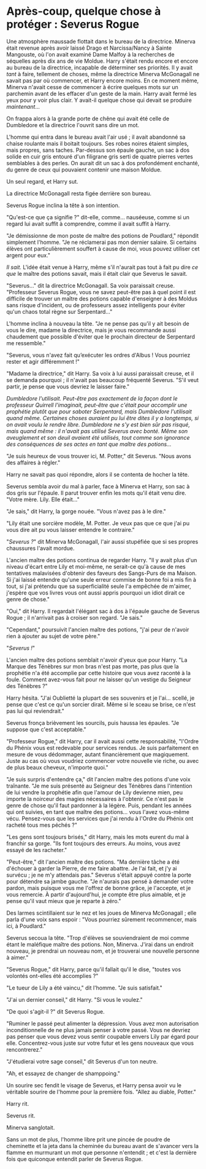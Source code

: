 # Après-coup, quelque chose à protéger : Severus Rogue


Une atmosphère maussade flottait dans le bureau de la directrice.
Minerva était revenue après avoir laissé Drago et Narcissa/Nancy à
Sainte Mangouste, où l'on avait examiné Dame Malfoy à la recherches de
séquelles après dix ans de vie Moldue. Harry s'était rendu encore et
encore au bureau de la directrice, incapable de déterminer ses
priorités. Il y avait *tant* à faire, tellement de choses, même la
directrice Minerva McGonagall ne savait pas par où commencer, et Harry
encore moins. En ce moment même, Minerva n'avait cesse de commencer à
écrire quelques mots sur un parchemin avant de les effacer d'un geste de
la main. Harry avait fermé les yeux pour y voir plus clair. Y avait-il
quelque chose qui devait se produire *maintenant*…

On frappa alors à la grande porte de chêne qui avait été celle de
Dumbledore et la directrice l'ouvrit sans dire un mot.

L'homme qui entra dans le bureau avait l'air usé ; il avait abandonné sa
chaise roulante mais il boitait toujours. Ses robes noires étaient
simples, mais propres, sans taches. Par-dessus son épaule gauche, un sac
à dos solide en cuir gris entouré d'un filigrane gris serti de quatre
pierres vertes semblables à des perles. On aurait dit un sac à dos
profondément enchanté, du genre de ceux qui pouvaient contenir une
maison Moldue.

Un seul regard, et Harry sut.

La directrice McGonagall resta figée derrière son bureau.

Severus Rogue inclina la tête à son intention.

"Qu'est-ce que ça signifie ?" dit-elle, comme… nauséeuse, comme si un
regard lui avait suffit à comprendre, comme il avait suffit à Harry.

"Je démissionne de mon poste de maître des potions de Poudlard,"
répondit simplement l'homme. "Je ne réclamerai pas mon dernier salaire.
Si certains élèves ont particulièrement souffert à cause de moi, vous
pouvez utiliser cet argent pour eux."

*Il sait.* L'idée était venue à Harry, même s'il n'aurait pas tout à
fait pu dire *ce que* le maître des potions savait, mais il était clair
que Severus le savait.

"Severus…" dit la directrice McGonagall. Sa voix paraissait creuse.
"Professeur Severus Rogue, vous ne savez peut-être pas à quel point il
est difficile de trouver un maître des potions capable d'enseigner à des
Moldus sans risque d'incident, ou de professeurs assez intelligents pour
éviter qu'un chaos total règne sur Serpentard…"

L'homme inclina à nouveau la tête. "Je ne pense pas qu'il y ait besoin
de vous le dire, madame la directrice, mais je vous recommande aussi
chaudement que possible d'éviter que le prochain directeur de Serpentard
me ressemble."

"Severus, vous n'avez fait qu’exécuter les ordres d'Albus ! Vous
pourriez rester et agir différemment !"

"Madame la directrice," dit Harry. Sa voix à lui aussi paraissait
creuse, et il se demanda pourquoi ; il n'avait pas beaucoup fréquenté
Severus. "S'il veut partir, je pense que vous devriez le laisser faire."

*Dumbledore l'utilisait. Peut-être pas exactement de la façon dont le
professeur Quirrell l'imaginait, peut-être que c'était pour accomplir
une prophétie plutôt que pour saboter Serpentard, mais Dumbledore
l'utilisait quand même. Certaines choses auraient pu lui être dites il y
a longtemps, si on avait voulu le rendre libre. Dumbledore ne s'y est
bien sûr pas risqué, mais quand même : il n'avait pas utilisé Severus
avec bonté. Même son aveuglement et son deuil avaient été utilisés, tout
comme son ignorance des conséquences de ses actes en tant que maître des
potions…*

"Je suis heureux de vous trouver ici, M. Potter," dit Severus. "Nous
avons des affaires à régler."

Harry ne savait pas quoi répondre, alors il se contenta de hocher la
tête.

Severus sembla avoir du mal à parler, face à Minerva et Harry, son sac à
dos gris sur l'épaule. Il parut trouver enfin les mots qu'il était venu
dire. "Votre mère. Lily. Elle était…"

"Je sais," dit Harry, la gorge nouée. "Vous n'avez pas à le dire."

"Lily était une sorcière modèle, M. Potter. Je veux pas que ce que j'ai
pu vous dire ait pu vous laisser entendre le contraire."

"*Severus ?*" dit Minerva McGonagall, l'air aussi stupéfiée que si ses
propres chaussures l'avait mordue.

L'ancien maître des potions continua de regarder Harry. "Il y avait plus
d'un niveau d'écart entre Lily et moi-même, ne serait-ce qu'à cause de
mes tentatives malavisées d'obtenir des faveurs des Sangs-Purs de ma
Maison. Si j'ai laissé entendre qu'une seule erreur commise de bonne foi
a mis fin à tout, si j'ai prétendu que sa superficialité seule l'a
empêchée de m'aimer, j'espère que vos livres vous ont aussi appris
pourquoi un idiot dirait ce genre de chose."

"Oui," dit Harry. Il regardait l'élégant sac à dos à l'épaule gauche de
Severus Rogue ; il n'arrivait pas à croiser son regard. "Je sais."

"Cependant," poursuivit l'ancien maître des potions, "j'ai peur de
n'avoir rien à ajouter au sujet de votre père."

"*Severus !*"

L'ancien maître des potions semblait n'avoir d'yeux que pour Harry. "La
Marque des Ténèbres sur mon bras n'est pas morte, pas plus que la
prophétie n'a été accomplie par cette histoire que vous avez raconté à
la foule. Comment avez-vous fait pour ne laisser qu'un vestige du
Seigneur des Ténèbres ?"

Harry hésita. "J'ai Oublietté la plupart de ses souvenirs et je l'ai…
scellé, je pense que c'est ce qu'un sorcier dirait. Même si le sceau se
brise, ce n'est pas lui qui reviendrait."

Severus fronça brièvement les sourcils, puis haussa les épaules. "Je
suppose que c'est acceptable."

"Professeur Rogue," dit Harry, car il avait aussi cette responsabilité,
"l'Ordre du Phénix vous est redevable pour services rendus. Je suis
parfaitement en mesure de vous dédommager, autant financièrement que
magiquement. Juste au cas où vous voudriez commencer votre nouvelle vie
riche, ou avec de plus beaux cheveux, n'importe quoi."

"Je suis surpris d'entendre ça," dit l'ancien maître des potions d'une
voix traînante. "Je me suis présenté au Seigneur des Ténèbres dans
l'intention de lui vendre la prophétie afin que l'amour de Lily devienne
mien, peu importe la noirceur des magies nécessaires à l'obtenir. Ce
n'est pas le genre de chose qu'il faut pardonner à la légère. Puis,
pendant les années qui ont suivies, en tant que maître des potions… vous
l'avez vous-même vécu. Pensez-vous que les services que j'ai rendu à
l'Ordre du Phénix ont racheté tous mes péchés ?"

"Les gens sont toujours brisés," dit Harry, mais les mots eurent du mal
à franchir sa gorge. "Ils font toujours des erreurs. Au moins, vous avez
essayé de les racheter."

"Peut-être," dit l'ancien maître des potions. "Ma dernière tâche a été
d'échouer à garder la Pierre, de me faire abattre. Je l'ai fait, et j'y
ai survécu ; je ne m'y attendais pas." Severus s'était appuyé contre la
porte pour détendre sa jambe gauche. "Je n'aurais pas pensé à demander
votre pardon, mais puisque vous me l'offrez de bonne grâce, je
l'accepte, et je vous remercie. À partir d'aujourd'hui, je compte être
plus aimable, et je pense qu'il vaut mieux que je reparte à zéro."

Des larmes scintillaient sur le nez et les joues de Minerva McGonagall ;
elle parla d'une voix sans espoir : "Vous pourriez sûrement recommencer,
mais ici, à Poudlard."

Severus secoua la tête. "Trop d'élèves se souviendraient de moi comme
étant le maléfique maître des potions. Non, Minerva. J'irai dans un
endroit nouveau, je prendrai un nouveau nom, et je trouverai une
nouvelle personne à aimer."

"Severus Rogue," dit Harry, parce qu'il fallait qu'il le dise, "toutes
vos volontés ont-elles été accomplies ?"

"Le tueur de Lily a été vaincu," dit l'homme. "Je suis satisfait."

"J'ai un dernier conseil," dit Harry. "Si vous le voulez."

"De quoi s'agit-il ?" dit Severus Rogue.

"Ruminer le passé peut alimenter la dépression. Vous avez mon
autorisation inconditionnelle de ne plus jamais penser à votre passé.
Vous ne devriez pas penser que vous devez vous sentir coupable envers
Lily par égard pour elle. Concentrez-vous juste sur votre futur et les
gens nouveaux que vous rencontrerez."

"J'étudierai votre sage conseil," dit Severus d'un ton neutre.

"Ah, et essayez de changer de shamppoing."

Un sourire sec fendit le visage de Severus, et Harry pensa avoir vu le
véritable sourire de l'homme pour la première fois. "Allez au diable,
Potter."

Harry rit.

Severus rit.

Minerva sanglotait.

Sans un mot de plus, l'homme libre prit une pincée de poudre de
cheminette et la jeta dans la cheminée du bureau avant de s'avancer vers
la flamme en murmurant un mot que personne n'entendit ; et c'est la
dernière fois que quiconque entendit parler de Severus Rogue.

